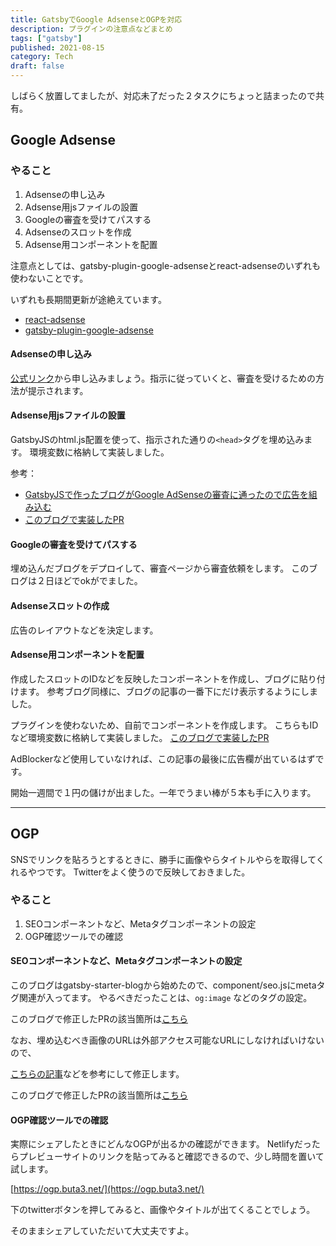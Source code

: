 ```yaml
---
title: GatsbyでGoogle AdsenseとOGPを対応
description: プラグインの注意点などまとめ
tags: ["gatsby"]
published: 2021-08-15
category: Tech
draft: false
---
```


しばらく放置してましたが、対応未了だった２タスクにちょっと詰まったので共有。

## Google Adsense

### やること

1. Adsenseの申し込み
1. Adsense用jsファイルの設置
1. Googleの審査を受けてパスする
1. Adsenseのスロットを作成
1. Adsense用コンポーネントを配置

注意点としては、gatsby-plugin-google-adsenseとreact-adsenseのいずれも使わないことです。

いずれも長期間更新が途絶えています。

- [react-adsense](https://github.com/hustcc/react-adsense)
- [gatsby-plugin-google-adsense](https://github.com/IsAmrish/gatsby-plugin-google-adsense)

#### Adsenseの申し込み

[公式リンク](https://support.google.com/adsense/answer/10162?hl=ja)から申し込みましょう。指示に従っていくと、審査を受けるための方法が提示されます。

#### Adsense用jsファイルの設置

GatsbyJSのhtml.js配置を使って、指示された通りの`<head>`タグを埋め込みます。
環境変数に格納して実装しました。

参考：

- [GatsbyJSで作ったブログがGoogle AdSenseの審査に通ったので広告を組み込む](https://gan0803.dev/blog/2020-06-15-google-adsense)
- [このブログで実装したPR](https://github.com/mihirat/blog-jp/pull/23/files#diff-023eb4be0e5096f5a778ef1dfee421162b529c473ad2c2c7f3e12534eeaa44b7)

#### Googleの審査を受けてパスする

埋め込んだブログをデプロイして、審査ページから審査依頼をします。
このブログは２日ほどでokがでました。

#### Adsenseスロットの作成

広告のレイアウトなどを決定します。

#### Adsense用コンポーネントを配置

作成したスロットのIDなどを反映したコンポーネントを作成し、ブログに貼り付けます。
参考ブログ同様に、ブログの記事の一番下にだけ表示するようにしました。

プラグインを使わないため、自前でコンポーネントを作成します。
こちらもIDなど環境変数に格納して実装しました。
[このブログで実装したPR](https://github.com/mihirat/blog-jp/pull/23/files#diff-12460898c6a133693bb3b3793470936ca395ea6e506e71945fa13f775f41dfa5)

AdBlockerなど使用していなければ、この記事の最後に広告欄が出ているはずです。

開始一週間で１円の儲けが出ました。一年でうまい棒が５本も手に入ります。

---

## OGP

SNSでリンクを貼ろうとするときに、勝手に画像やらタイトルやらを取得してくれるやつです。
Twitterをよく使うので反映しておきました。

### やること

1. SEOコンポーネントなど、Metaタグコンポーネントの設定
1. OGP確認ツールでの確認

#### SEOコンポーネントなど、Metaタグコンポーネントの設定

このブログはgatsby-starter-blogから始めたので、component/seo.jsにmetaタグ関連が入ってます。
やるべきだったことは、`og:image` などのタグの設定。

このブログで修正したPRの該当箇所は[こちら](https://github.com/mihirat/blog-jp/pull/24/files#diff-46bb1d99a93bc5b6f63d50361abac9cc4c09038b92b77536c85a93ff2f8fc401R76)

なお、埋め込むべき画像のURLは外部アクセス可能なURLにしなければいけないので、

[こちらの記事](https://rpf-noblog.com/2020-07-01/gatsby-ogp-image/)などを参考にして修正します。

このブログで修正したPRの該当箇所は[こちら](https://github.com/mihirat/blog-jp/pull/24/files#diff-46bb1d99a93bc5b6f63d50361abac9cc4c09038b92b77536c85a93ff2f8fc401R31)

#### OGP確認ツールでの確認

実際にシェアしたときにどんなOGPが出るかの確認ができます。
Netlifyだったらプレビューサイトのリンクを貼ってみると確認できるので、少し時間を置いて試します。

[https://ogp.buta3.net/](https://ogp.buta3.net/)

下のtwitterボタンを押してみると、画像やタイトルが出てくることでしょう。

そのままシェアしていただいて大丈夫ですよ。
